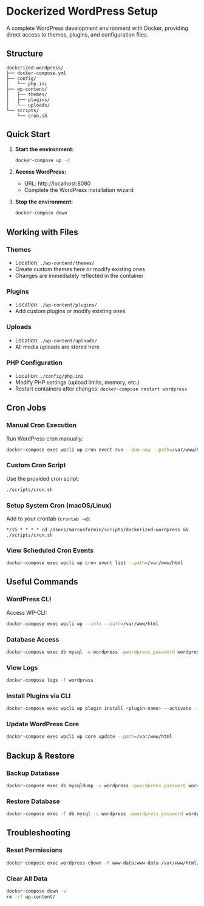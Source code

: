 # Dockerized WordPress Setup

A complete WordPress development environment with Docker, providing direct access to themes, plugins, and configuration files.

## Structure

```
dockerized-wordpress/
├── docker-compose.yml
├── config/
│   └── php.ini
├── wp-content/
│   ├── themes/
│   ├── plugins/
│   └── uploads/
└── scripts/
    └── cron.sh
```

## Quick Start

1. **Start the environment:**
   ```bash
   docker-compose up -d
   ```

2. **Access WordPress:**
   - URL: http://localhost:8080
   - Complete the WordPress installation wizard

3. **Stop the environment:**
   ```bash
   docker-compose down
   ```

## Working with Files

### Themes
- Location: `./wp-content/themes/`
- Create custom themes here or modify existing ones
- Changes are immediately reflected in the container

### Plugins
- Location: `./wp-content/plugins/`
- Add custom plugins or modify existing ones

### Uploads
- Location: `./wp-content/uploads/`
- All media uploads are stored here

### PHP Configuration
- Location: `./config/php.ini`
- Modify PHP settings (upload limits, memory, etc.)
- Restart containers after changes: `docker-compose restart wordpress`

## Cron Jobs

### Manual Cron Execution
Run WordPress cron manually:
```bash
docker-compose exec wpcli wp cron event run --due-now --path=/var/www/html
```

### Custom Cron Script
Use the provided cron script:
```bash
./scripts/cron.sh
```

### Setup System Cron (macOS/Linux)
Add to your crontab (`crontab -e`):
```
*/15 * * * * cd /Users/marcosfermin/scripts/dockerized-wordpress && ./scripts/cron.sh
```

### View Scheduled Cron Events
```bash
docker-compose exec wpcli wp cron event list --path=/var/www/html
```

## Useful Commands

### WordPress CLI
Access WP-CLI:
```bash
docker-compose exec wpcli wp --info --path=/var/www/html
```

### Database Access
```bash
docker-compose exec db mysql -u wordpress -pwordpress_password wordpress
```

### View Logs
```bash
docker-compose logs -f wordpress
```

### Install Plugins via CLI
```bash
docker-compose exec wpcli wp plugin install <plugin-name> --activate --path=/var/www/html
```

### Update WordPress Core
```bash
docker-compose exec wpcli wp core update --path=/var/www/html
```

## Backup & Restore

### Backup Database
```bash
docker-compose exec db mysqldump -u wordpress -pwordpress_password wordpress > backup.sql
```

### Restore Database
```bash
docker-compose exec -T db mysql -u wordpress -pwordpress_password wordpress < backup.sql
```

## Troubleshooting

### Reset Permissions
```bash
docker-compose exec wordpress chown -R www-data:www-data /var/www/html/wp-content
```

### Clear All Data
```bash
docker-compose down -v
rm -rf wp-content/
```

